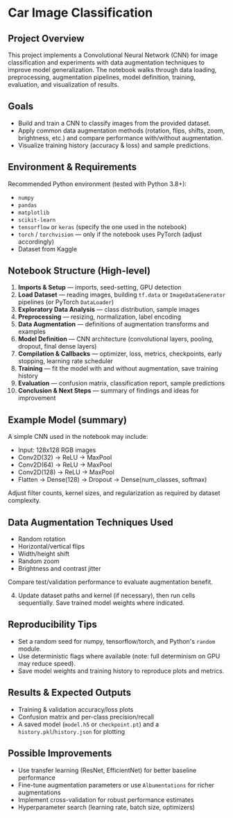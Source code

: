 # Car Image Classification

## Project Overview

This project implements a Convolutional Neural Network (CNN) for image classification and experiments with data augmentation techniques to improve model generalization. The notebook walks through data loading, preprocessing, augmentation pipelines, model definition, training, evaluation, and visualization of results.

## Goals

* Build and train a CNN to classify images from the provided dataset.
* Apply common data augmentation methods (rotation, flips, shifts, zoom, brightness, etc.) and compare performance with/without augmentation.
* Visualize training history (accuracy & loss) and sample predictions.


## Environment & Requirements

Recommended Python environment (tested with Python 3.8+):

* `numpy`
* `pandas`
* `matplotlib`
* `scikit-learn`
* `tensorflow` or `keras` (specify the one used in the notebook)
* `torch` / `torchvision` — only if the notebook uses PyTorch (adjust accordingly)
* Dataset from Kaggle

## Notebook Structure (High-level)

1. **Imports & Setup** — imports, seed-setting, GPU detection
2. **Load Dataset** — reading images, building `tf.data` or `ImageDataGenerator` pipelines (or PyTorch `DataLoader`)
3. **Exploratory Data Analysis** — class distribution, sample images
4. **Preprocessing** — resizing, normalization, label encoding
5. **Data Augmentation** — definitions of augmentation transforms and examples
6. **Model Definition** — CNN architecture (convolutional layers, pooling, dropout, final dense layers)
7. **Compilation & Callbacks** — optimizer, loss, metrics, checkpoints, early stopping, learning rate scheduler
8. **Training** — fit the model with and without augmentation, save training history
9. **Evaluation** — confusion matrix, classification report, sample predictions
10. **Conclusion & Next Steps** — summary of findings and ideas for improvement

## Example Model (summary)

A simple CNN used in the notebook may include:

* Input: 128x128 RGB images
* Conv2D(32) -> ReLU -> MaxPool
* Conv2D(64) -> ReLU -> MaxPool
* Conv2D(128) -> ReLU -> MaxPool
* Flatten -> Dense(128) -> Dropout -> Dense(num\_classes, softmax)

Adjust filter counts, kernel sizes, and regularization as required by dataset complexity.

## Data Augmentation Techniques Used

* Random rotation
* Horizontal/vertical flips
* Width/height shift
* Random zoom
* Brightness and contrast jitter

Compare test/validation performance to evaluate augmentation benefit.

4. Update dataset paths and kernel (if necessary), then run cells sequentially. Save trained model weights where indicated.

## Reproducibility Tips

* Set a random seed for numpy, tensorflow/torch, and Python's `random` module.
* Use deterministic flags where available (note: full determinism on GPU may reduce speed).
* Save model weights and training history to reproduce plots and metrics.

## Results & Expected Outputs

* Training & validation accuracy/loss plots
* Confusion matrix and per-class precision/recall
* A saved model (`model.h5` or `checkpoint.pt`) and a `history.pkl`/`history.json` for plotting

## Possible Improvements

* Use transfer learning (ResNet, EfficientNet) for better baseline performance
* Fine-tune augmentation parameters or use `Albumentations` for richer augmentations
* Implement cross-validation for robust performance estimates
* Hyperparameter search (learning rate, batch size, optimizers)
